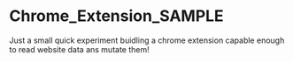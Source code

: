 # Chrome_Extension_SAMPLE
Just a small quick experiment buidling a chrome extension capable enough to read website data ans mutate them!
